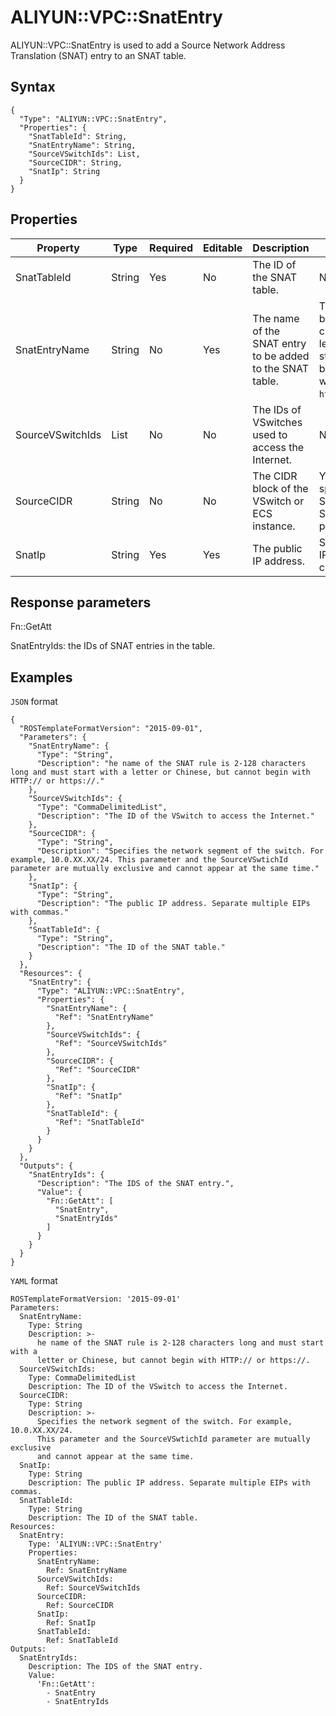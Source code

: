 # ALIYUN::VPC::SnatEntry

ALIYUN::VPC::SnatEntry is used to add a Source Network Address Translation \(SNAT\) entry to an SNAT table.

## Syntax

```
{
  "Type": "ALIYUN::VPC::SnatEntry",
  "Properties": {
    "SnatTableId": String,
    "SnatEntryName": String,
    "SourceVSwitchIds": List,
    "SourceCIDR": String,
    "SnatIp": String
  }
}
```

## Properties

|Property|Type|Required|Editable|Description|Constraint|
|--------|----|--------|--------|-----------|----------|
|SnatTableId|String|Yes|No|The ID of the SNAT table.|None|
|SnatEntryName|String|No|Yes|The name of the SNAT entry to be added to the SNAT table.|The name must be 2 to 128 characters in length. It must start with a letter but cannot start with `http://` or `https://`.|
|SourceVSwitchIds|List|No|No|The IDs of VSwitches used to access the Internet.|None|
|SourceCIDR|String|No|No|The CIDR block of the VSwitch or ECS instance.|You cannot specify both the SourceCIDR and SourceVSwitchIds parameters.|
|SnatIp|String|Yes|Yes|The public IP address.|Separate multiple IP addresses with commas \(,\).|

## Response parameters

Fn::GetAtt

SnatEntryIds: the IDs of SNAT entries in the table.

## Examples

`JSON` format

```
{
  "ROSTemplateFormatVersion": "2015-09-01",
  "Parameters": {
    "SnatEntryName": {
      "Type": "String",
      "Description": "he name of the SNAT rule is 2-128 characters long and must start with a letter or Chinese, but cannot begin with HTTP:// or https://."
    },
    "SourceVSwitchIds": {
      "Type": "CommaDelimitedList",
      "Description": "The ID of the VSwitch to access the Internet."
    },
    "SourceCIDR": {
      "Type": "String",
      "Description": "Specifies the network segment of the switch. For example, 10.0.XX.XX/24. This parameter and the SourceVSwtichId parameter are mutually exclusive and cannot appear at the same time."
    },
    "SnatIp": {
      "Type": "String",
      "Description": "The public IP address. Separate multiple EIPs with commas."
    },
    "SnatTableId": {
      "Type": "String",
      "Description": "The ID of the SNAT table."
    }
  },
  "Resources": {
    "SnatEntry": {
      "Type": "ALIYUN::VPC::SnatEntry",
      "Properties": {
        "SnatEntryName": {
          "Ref": "SnatEntryName"
        },
        "SourceVSwitchIds": {
          "Ref": "SourceVSwitchIds"
        },
        "SourceCIDR": {
          "Ref": "SourceCIDR"
        },
        "SnatIp": {
          "Ref": "SnatIp"
        },
        "SnatTableId": {
          "Ref": "SnatTableId"
        }
      }
    }
  },
  "Outputs": {
    "SnatEntryIds": {
      "Description": "The IDS of the SNAT entry.",
      "Value": {
        "Fn::GetAtt": [
          "SnatEntry",
          "SnatEntryIds"
        ]
      }
    }
  }
}
```

`YAML` format

```
ROSTemplateFormatVersion: '2015-09-01'
Parameters:
  SnatEntryName:
    Type: String
    Description: >-
      he name of the SNAT rule is 2-128 characters long and must start with a
      letter or Chinese, but cannot begin with HTTP:// or https://.
  SourceVSwitchIds:
    Type: CommaDelimitedList
    Description: The ID of the VSwitch to access the Internet.
  SourceCIDR:
    Type: String
    Description: >-
      Specifies the network segment of the switch. For example, 10.0.XX.XX/24.
      This parameter and the SourceVSwtichId parameter are mutually exclusive
      and cannot appear at the same time.
  SnatIp:
    Type: String
    Description: The public IP address. Separate multiple EIPs with commas.
  SnatTableId:
    Type: String
    Description: The ID of the SNAT table.
Resources:
  SnatEntry:
    Type: 'ALIYUN::VPC::SnatEntry'
    Properties:
      SnatEntryName:
        Ref: SnatEntryName
      SourceVSwitchIds:
        Ref: SourceVSwitchIds
      SourceCIDR:
        Ref: SourceCIDR
      SnatIp:
        Ref: SnatIp
      SnatTableId:
        Ref: SnatTableId
Outputs:
  SnatEntryIds:
    Description: The IDS of the SNAT entry.
    Value:
      'Fn::GetAtt':
        - SnatEntry
        - SnatEntryIds
```

